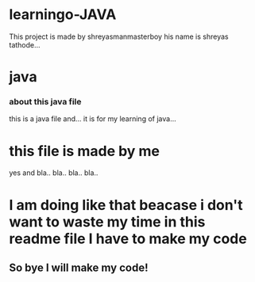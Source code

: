 # learningo-JAVA
<!-- ReadMe important -->
This project is made by shreyasmanmasterboy his name is shreyas tathode...
# java
### about this java file
this is a java file and... it is for my learning of java...
# this file is made by me 
yes and bla.. bla.. bla.. bla..
# <strong>I am doing like that beacase i don't want to waste my time in this readme file I have to make my code</strong>
## So bye I will make my code!
